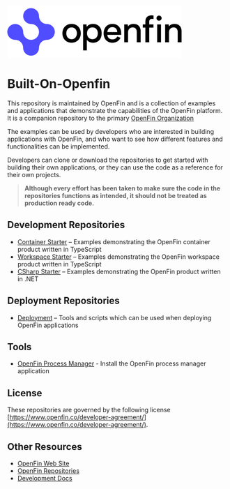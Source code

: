 <picture>
  <source media="(prefers-color-scheme: dark)" srcset="https://github.com/built-on-openfin/.github/blob/main/profile/openfin-dark.svg?raw=true">
  <source media="(prefers-color-scheme: light)" srcset="https://github.com/built-on-openfin/.github/blob/main/profile/openfin-light.svg?raw=true">
  <img alt="OpenFin" src="https://github.com/built-on-openfin/.github/blob/main/profile/openfin-light.svg?raw=true">
</picture>

# Built-On-Openfin

This repository is maintained by OpenFin and is a collection of examples and applications that demonstrate the capabilities of the OpenFin platform. It is a companion repository to the primary [OpenFin Organization](https://github.com/openfin)

The examples can be used by developers who are interested in building applications with OpenFin, and who want to see how different features and functionalities can be implemented.

Developers can clone or download the repositories to get started with building their own applications, or they can use the code as a reference for their own projects.

> **Although every effort has been taken to make sure the code in the repositories functions as intended, it should not be treated as production ready code.**

## Development Repositories

- [Container Starter](https://github.com/built-on-openfin/container-starter) – Examples demonstrating the OpenFin container product written in TypeScript
- [Workspace Starter](https://github.com/built-on-openfin/workspace-starter) – Examples demonstrating the OpenFin workspace product written in TypeScript
- [CSharp Starter](https://github.com/built-on-openfin/csharp-starter) – Examples demonstrating the OpenFin product written in .NET

## Deployment Repositories

- [Deployment](https://github.com/built-on-openfin/deployment) – Tools and scripts which can be used when deploying OpenFin applications

## Tools

- [OpenFin Process Manager](https://start.openfin.co/pm>) - Install the OpenFin process manager application

## License

These repositories are governed by the following license [https://www.openfin.co/developer-agreement/](https://www.openfin.co/developer-agreement/).

## Other Resources

- [OpenFin Web Site](https://www.openfin.co)
- [OpenFin Repositories](https://github.com/openfin)
- [Development Docs](https://developers.openfin.co/)
